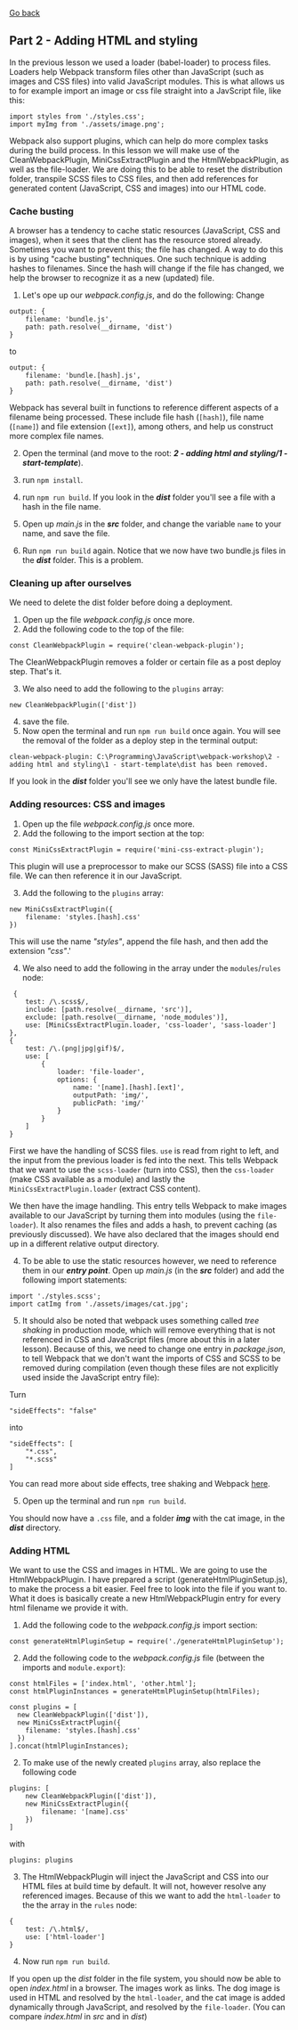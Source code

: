 [go back]: ../readme.md

[Go back]

## Part 2 - Adding HTML and styling

In the previous lesson we used a loader (babel-loader) to process files. Loaders help Webpack transform files other than JavaScript (such as images and CSS files) into valid JavaScript modules. This is what allows us to for example import an image or css file straight into a JavScript file, like this:

```
import styles from './styles.css';
import myImg from './assets/image.png';
```

Webpack also support plugins, which can help do more complex tasks during the build process. In this lesson we will make use of the CleanWebpackPlugin, MiniCssExtractPlugin and the HtmlWebpackPlugin, as well as the file-loader. We are doing this to be able to reset the distribution folder, transpile SCSS files to CSS files, and then add references for generated content (JavaScript, CSS and images) into our HTML code.

### Cache busting

A browser has a tendency to cache static resources (JavaScript, CSS and images), when it sees that the client has the resource stored already. Sometimes you want to prevent this; the file has changed. A way to do this is by using "cache busting" techniques. One such technique is adding hashes to filenames. Since the hash will change if the file has changed, we help the browser to recognize it as a new (updated) file.

1. Let's ope up our _webpack.config.js_, and do the following:
   Change

```
output: {
    filename: 'bundle.js',
    path: path.resolve(__dirname, 'dist')
}
```

to

```
output: {
    filename: 'bundle.[hash].js',
    path: path.resolve(__dirname, 'dist')
}
```

Webpack has several built in functions to reference different aspects of a filename being processed. These include file hash (`[hash]`), file name (`[name]`) and file extension (`[ext]`), among others, and help us construct more complex file names.

2. Open the terminal (and move to the root: _**2 - adding html and styling/1 - start-template**_).
3. run `npm install`.
4. run `npm run build`.
   If you look in the _**dist**_ folder you'll see a file with a hash in the file name.

5. Open up _main.js_ in the _**src**_ folder, and change the variable `name` to your name, and save the file.
6. Run `npm run build` again.
   Notice that we now have two bundle.js files in the _**dist**_ folder. This is a problem.

### Cleaning up after ourselves

We need to delete the dist folder before doing a deployment.

1. Open up the file _webpack.config.js_ once more.
2. Add the following code to the top of the file:

```
const CleanWebpackPlugin = require('clean-webpack-plugin');
```

The CleanWebpackPlugin removes a folder or certain file as a post deploy step. That's it.

3. We also need to add the following to the `plugins` array:

```
new CleanWebpackPlugin(['dist'])
```

4. save the file.
5. Now open the terminal and run `npm run build` once again. You will see the removal of the folder as a deploy step in the terminal output:

```
clean-webpack-plugin: C:\Programming\JavaScript\webpack-workshop\2 - adding html and styling\1 - start-template\dist has been removed.
```

If you look in the _**dist**_ folder you'll see we only have the latest bundle file.

### Adding resources: CSS and images

1. Open up the file _webpack.config.js_ once more.
2. Add the following to the import section at the top:

```
const MiniCssExtractPlugin = require('mini-css-extract-plugin');
```

This plugin will use a preprocessor to make our SCSS (SASS) file into a CSS file. We can then reference it in our JavaScript.

3. Add the following to the `plugins` array:

```
new MiniCssExtractPlugin({
    filename: 'styles.[hash].css'
})
```

This will use the name _"styles"_, append the file hash, and then add the extension _"css"_.'

4. We also need to add the following in the array under the `modules`/`rules` node:

```
 {
    test: /\.scss$/,
    include: [path.resolve(__dirname, 'src')],
    exclude: [path.resolve(__dirname, 'node_modules')],
    use: [MiniCssExtractPlugin.loader, 'css-loader', 'sass-loader']
},
{
    test: /\.(png|jpg|gif)$/,
    use: [
        {
            loader: 'file-loader',
            options: {
                name: '[name].[hash].[ext]',
                outputPath: 'img/',
                publicPath: 'img/'
            }
        }
    ]
}
```

First we have the handling of SCSS files. `use` is read from right to left, and the input from the previous loader is fed into the next. This tells Webpack that we want to use the `scss-loader` (turn into CSS), then the `css-loader` (make CSS available as a module) and lastly the `MiniCssExtractPlugin.loader` (extract CSS content).

We then have the image handling. This entry tells Webpack to make images available to our JavaScript by turning them into modules (using the `file-loader`). It also renames the files and adds a hash, to prevent caching (as previously discussed). We have also declared that the images should end up in a different relative output directory.

4. To be able to use the static resources however, we need to reference them in our **_entry point_**. Open up _main.js_ (in the **_src_** folder) and add the following import statements:

```
import './styles.scss';
import catImg from './assets/images/cat.jpg';
```

5. It should also be noted that webpack uses something called _tree shaking_ in production mode, which will remove everything that is not referenced in CSS and JavaScript files (more about this in a later lesson). Because of this, we need to change one entry in _package.json_, to tell Webpack that we don't want the imports of CSS and SCSS to be removed during compilation (even though these files are not explicitly used inside the JavaScript entry file):

Turn

```
"sideEffects": "false"
```

into

```
"sideEffects": [
    "*.css",
    "*.scss"
]
```
You can read more about side effects, tree shaking and Webpack [here](https://webpack.js.org/guides/tree-shaking/).

5. Open up the terminal and run `npm run build`.

You should now have a `.css` file, and a folder **_img_** with the cat image, in the **_dist_** directory.

### Adding HTML

We want to use the CSS and images in HTML. We are going to use the HtmlWebpackPlugin. I have prepared a script (generateHtmlPluginSetup.js), to make the process a bit easier. Feel free to look into the file if you want to. What it does is basically create a new HtmlWebpackPlugin entry for every html filename we provide it with.

1. Add the following code to the _webpack.config.js_ import section:

```
const generateHtmlPluginSetup = require('./generateHtmlPluginSetup');
```

2. Add the following code to the _webpack.config.js_ file (between the imports and `module.export`):

```
const htmlFiles = ['index.html', 'other.html'];
const htmlPluginInstances = generateHtmlPluginSetup(htmlFiles);

const plugins = [
  new CleanWebpackPlugin(['dist']),
  new MiniCssExtractPlugin({
    filename: 'styles.[hash].css'
  })
].concat(htmlPluginInstances);
```

2. To make use of the newly created `plugins` array, also replace the following code

```
plugins: [
    new CleanWebpackPlugin(['dist']),
    new MiniCssExtractPlugin({
        filename: '[name].css'
    })
]
```

with

```
plugins: plugins
```

3. The HtmlWebpackPlugin will inject the JavaScript and CSS into our HTML files at build time by default. It will not, however resolve any referenced images. Because of this we want to add the `html-loader` to the the array in the `rules` node:

```
{
    test: /\.html$/,
    use: ['html-loader']
}

```

4. Now run `npm run build`.

If you open up the _dist_ folder in the file system, you should now be able to open _index.html_ in a browser. The images work as links. The dog image is used in HTML and resolved by the `html-loader`, and the cat image is added dynamically through JavaScript, and resolved by the `file-loader`. (You can compare _index.html_ in _src_ and in _dist_)
